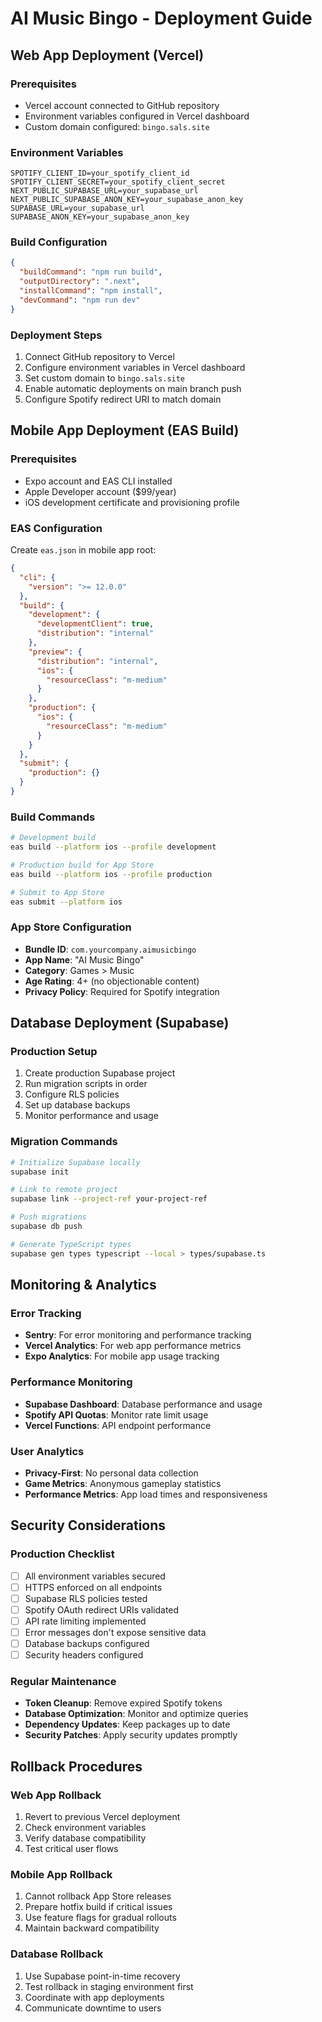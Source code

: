 # AI Music Bingo - Deployment Guide

## Web App Deployment (Vercel)

### Prerequisites
- Vercel account connected to GitHub repository
- Environment variables configured in Vercel dashboard
- Custom domain configured: `bingo.sals.site`

### Environment Variables
```
SPOTIFY_CLIENT_ID=your_spotify_client_id
SPOTIFY_CLIENT_SECRET=your_spotify_client_secret
NEXT_PUBLIC_SUPABASE_URL=your_supabase_url
NEXT_PUBLIC_SUPABASE_ANON_KEY=your_supabase_anon_key
SUPABASE_URL=your_supabase_url
SUPABASE_ANON_KEY=your_supabase_anon_key
```

### Build Configuration
```json
{
  "buildCommand": "npm run build",
  "outputDirectory": ".next",
  "installCommand": "npm install",
  "devCommand": "npm run dev"
}
```

### Deployment Steps
1. Connect GitHub repository to Vercel
2. Configure environment variables in Vercel dashboard
3. Set custom domain to `bingo.sals.site`
4. Enable automatic deployments on main branch push
5. Configure Spotify redirect URI to match domain

## Mobile App Deployment (EAS Build)

### Prerequisites
- Expo account and EAS CLI installed
- Apple Developer account ($99/year)
- iOS development certificate and provisioning profile

### EAS Configuration
Create `eas.json` in mobile app root:
```json
{
  "cli": {
    "version": ">= 12.0.0"
  },
  "build": {
    "development": {
      "developmentClient": true,
      "distribution": "internal"
    },
    "preview": {
      "distribution": "internal",
      "ios": {
        "resourceClass": "m-medium"
      }
    },
    "production": {
      "ios": {
        "resourceClass": "m-medium"
      }
    }
  },
  "submit": {
    "production": {}
  }
}
```

### Build Commands
```bash
# Development build
eas build --platform ios --profile development

# Production build for App Store
eas build --platform ios --profile production

# Submit to App Store
eas submit --platform ios
```

### App Store Configuration
- **Bundle ID**: `com.yourcompany.aimusicbingo`
- **App Name**: "AI Music Bingo"
- **Category**: Games > Music
- **Age Rating**: 4+ (no objectionable content)
- **Privacy Policy**: Required for Spotify integration

## Database Deployment (Supabase)

### Production Setup
1. Create production Supabase project
2. Run migration scripts in order
3. Configure RLS policies
4. Set up database backups
5. Monitor performance and usage

### Migration Commands
```bash
# Initialize Supabase locally
supabase init

# Link to remote project
supabase link --project-ref your-project-ref

# Push migrations
supabase db push

# Generate TypeScript types
supabase gen types typescript --local > types/supabase.ts
```

## Monitoring & Analytics

### Error Tracking
- **Sentry**: For error monitoring and performance tracking
- **Vercel Analytics**: For web app performance metrics
- **Expo Analytics**: For mobile app usage tracking

### Performance Monitoring
- **Supabase Dashboard**: Database performance and usage
- **Spotify API Quotas**: Monitor rate limit usage
- **Vercel Functions**: API endpoint performance

### User Analytics
- **Privacy-First**: No personal data collection
- **Game Metrics**: Anonymous gameplay statistics
- **Performance Metrics**: App load times and responsiveness

## Security Considerations

### Production Checklist
- [ ] All environment variables secured
- [ ] HTTPS enforced on all endpoints
- [ ] Supabase RLS policies tested
- [ ] Spotify OAuth redirect URIs validated
- [ ] API rate limiting implemented
- [ ] Error messages don't expose sensitive data
- [ ] Database backups configured
- [ ] Security headers configured

### Regular Maintenance
- **Token Cleanup**: Remove expired Spotify tokens
- **Database Optimization**: Monitor and optimize queries
- **Dependency Updates**: Keep packages up to date
- **Security Patches**: Apply security updates promptly

## Rollback Procedures

### Web App Rollback
1. Revert to previous Vercel deployment
2. Check environment variables
3. Verify database compatibility
4. Test critical user flows

### Mobile App Rollback
1. Cannot rollback App Store releases
2. Prepare hotfix build if critical issues
3. Use feature flags for gradual rollouts
4. Maintain backward compatibility

### Database Rollback
1. Use Supabase point-in-time recovery
2. Test rollback in staging environment first
3. Coordinate with app deployments
4. Communicate downtime to users